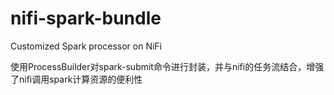 # nifi-spark-bundle
Customized Spark processor on NiFi


使用ProcessBuilder对spark-submit命令进行封装，并与nifi的任务流结合，增强了nifi调用spark计算资源的便利性



